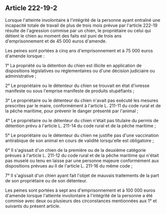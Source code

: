 Article 222-19-2
----
Lorsque l'atteinte involontaire à l'intégrité de la personne ayant entraîné une
incapacité totale de travail de plus de trois mois prévue par l'article 222-19
résulte de l'agression commise par un chien, le propriétaire ou celui qui
détient le chien au moment des faits est puni de trois ans d'emprisonnement et
de 45 000 euros d'amende.

Les peines sont portées à cinq ans d'emprisonnement et à 75 000 euros d'amende
lorsque :

1° La propriété ou la détention du chien est illicite en application de
dispositions législatives ou réglementaires ou d'une décision judiciaire ou
administrative ;

2° Le propriétaire ou le détenteur du chien se trouvait en état d'ivresse
manifeste ou sous l'emprise manifeste de produits stupéfiants ;

3° Le propriétaire ou le détenteur du chien n'avait pas exécuté les mesures
prescrites par le maire, conformément à l'article L. 211-11 du code rural et de
la pêche maritime, pour prévenir le danger présenté par l'animal ;

4° Le propriétaire ou le détenteur du chien n'était pas titulaire du permis de
détention prévu à l'article L. 211-14 du code rural et de la pêche maritime ;

5° Le propriétaire ou le détenteur du chien ne justifie pas d'une vaccination
antirabique de son animal en cours de validité lorsqu'elle est obligatoire ;

6° Il s'agissait d'un chien de la première ou de la deuxième catégorie prévues à
l'article L. 211-12 du code rural et de la pêche maritime qui n'était pas muselé
ou tenu en laisse par une personne majeure conformément aux dispositions prévues
au II de l'article L. 211-16 du même code ;

7° Il s'agissait d'un chien ayant fait l'objet de mauvais traitements de la part
de son propriétaire ou de son détenteur.

Les peines sont portées à sept ans d'emprisonnement et à 100 000 euros d'amende
lorsque l'atteinte involontaire à l'intégrité de la personne a été commise avec
deux ou plusieurs des circonstances mentionnées aux 1° et suivants du présent
article.
